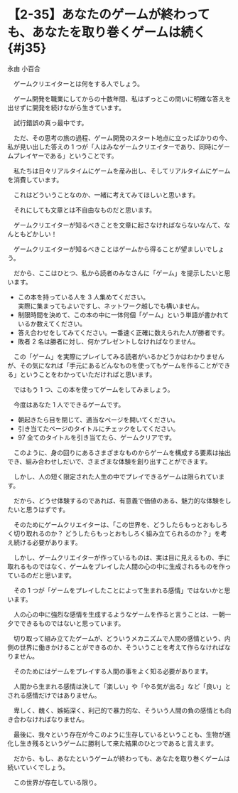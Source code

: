 # 【2-35】あなたのゲームが終わっても、あなたを取り巻くゲームは続く{#j35}

<div class="author">永由 小百合</div>

　ゲームクリエイターとは何をする人でしょう。

　ゲーム開発を職業にしてからの十数年間、私はずっとこの問いに明確な答えを出せずに開発を続けながら生きています。

　試行錯誤の真っ最中です。

　ただ、その思考の旅の過程、ゲーム開発のスタート地点に立ったばかりの今、私が見い出した答えの 1 つが「人はみなゲームクリエイターであり、同時にゲームプレイヤーである」ということです。

　私たちは日々リアルタイムにゲームを産み出し、そしてリアルタイムにゲームを消費しています。

　これはどういうことなのか、一緒に考えてみてほしいと思います。

　それにしても文章とは不自由なものだと思います。

　ゲームクリエイターが知るべきことを文章に起さなければならないなんて、なんともどかしい！

　ゲームクリエイターが知るべきことはゲームから得ることが望ましいでしょう。

　だから、ここはひとつ、私から読者のみなさんに「ゲーム」を提示したいと思います。

* この本を持っている人を 3 人集めてください。  
実際に集まってもよいですし、ネットワーク越しでも構いません。
* 制限時間を決めて、この本の中に一体何個「ゲーム」という単語が書かれているか数えてください。
* 答え合わせをしてみてください。一番速く正確に数えられた人が勝者です。
* 敗者 2 名は勝者に対し、何かプレゼントしなければなりません。


　この「ゲーム」を実際にプレイしてみる読者がいるかどうかはわかりませんが、その気になれば「手元にあるどんなものを使ってもゲームを作ることができる」ということをわかっていただければと思います。

　ではもう 1 つ、この本を使ってゲームをしてみましょう。

　今度はあなた 1 人でできるゲームです。

* 朝起きたら目を閉じて、適当なページを開いてください。
* 引き当てたページのタイトルにチェックをしてください。
* 97 全てのタイトルを引き当てたら、ゲームクリアです。

　このように、身の回りにあるさまざまなものからゲームを構成する要素は抽出でき、組み合わせしだいで、さまざまな体験を創り出すことができます。

　しかし、人の短く限定された人生の中でプレイできるゲームは限られています。

　だから、どうせ体験するのであれば、有意義で価値のある、魅力的な体験をしたいと思うはずです。

　そのためにゲームクリエイターは、「この世界を、どうしたらもっとおもしろく切り取れるのか？ どうしたらもっとおもしろく組み立てられるのか？」を考え続ける必要があります。

　しかし、ゲームクリエイターが作っているものは、実は目に見えるもの、手に取れるものではなく、ゲームをプレイした人間の心の中に生成されるものを作っているのだと思います。

　その 1 つが「ゲームをプレイしたことによって生まれる感情」ではないかと思います。

　人の心の中に強烈な感情を生成するようなゲームを作ると言うことは、一朝一夕でできるものではないと思っています。

　切り取って組み立てたゲームが、どういうメカニズムで人間の感情という、内側の世界に働きかけることができるのか、そういうことを考えて作らなければなりません。

　そのためにはゲームをプレイする人間の事をよく知る必要があります。

　人間から生まれる感情は決して「楽しい」や「やる気が出る」など「良い」とされる感情だけではありません。

　卑しく、醜く、嫉妬深く、利己的で暴力的な、そういう人間の負の感情とも向き合わなければなりません。

　最後に、我々という存在が今このように生存しているということも、生物が進化し生き残るというゲームに勝利して来た結果のひとつであると言えます。

　だから、もし、あなたというゲームが終わっても、あなたを取り巻くゲームは続いていくでしょう。

　この世界が存在している限り。
